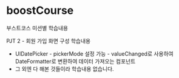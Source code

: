 # boostCourse
부스트코스 미션별 학습내용


PJT 2 - 회원 가입 화면 구성 학습내용
- UIDatePicker - pickerMode 설정 가능
               - valueChanged로 사용하여 DateFormatter로 변환하여 데이터 가져오는 컴포넌트
- 그 외엔 다 해본 것들이라 학습내용 없습니다.
